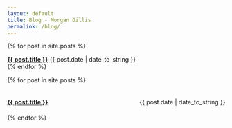 ```yaml
---
layout: default
title: Blog - Morgan Gillis
permalink: /blog/
---
```


{% for post in site.posts %}
<h4 style="display:inline;"><a href="{{ post.url }}" title="{{ post.title }}">{{ post.title }}</a></h4> <p style="display:inline;">{{ post.date | date_to_string }}</p><br>
{% endfor %}

{% for post in site.posts %}
<div style="display:flex; justify-content:space-between; align-items:baseline;">
  <h4><a href="{{ post.url }}" title="{{ post.title }}">{{ post.title }}</a></h4>
  <p>{{ post.date | date_to_string }}</p>
</div>
{% endfor %}

